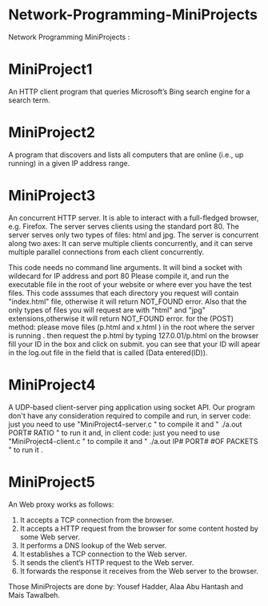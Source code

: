 # Network-Programming-MiniProjects
Network Programming MiniProjects : 

# MiniProject1
An HTTP client program that queries Microsoft’s Bing search engine for a search term.

# MiniProject2
A program that discovers and lists all computers that are online (i.e., up running) in a given IP address range.

# MiniProject3
An concurrent HTTP server. It is able to interact with a full-fledged browser, e.g. Firefox. The server serves clients using the standard port 80. The server serves only two types of files: html and jpg. The server is concurrent along two axes: It can serve multiple clients concurrently, and it can serve multiple parallel connections from each client concurrently.

This code needs no command line arguments.
It will bind a socket with wildecard for IP address and port 80
Please compile it, and run the executable file in the root of your website or where ever you have the test files.
This code asssumes that each directory you request will contain "index.html" file, otherwise it will return NOT_FOUND error.
Also that the only types of files you will request are with "html" and "jpg" extensions,otherwise it will return NOT_FOUND error.
for the (POST) method: please move files (p.html and x.html ) in the root where the server is running . 
then request the p.html by typing 127.0.01/p.html on the browser
fill your ID in the box and click on submit.
you can see that your ID will apear in the log.out file in the field that is called (Data entered(ID)).

# MiniProject4
A UDP-based client-server ping application using socket API.
Our program don't have any consideration required to compile and run, in server code: just you need to use "MiniProject4-server.c " to compile it and " ./a.out  PORT# RATIO " to run it and, in client code: just you need to use "MiniProject4-client.c " to compile it and " ./a.out  IP# PORT# #OF PACKETS " to run it .

# MiniProject5
An Web proxy works as follows:
1. It accepts a TCP connection from the browser.
2. It accepts a HTTP request from the browser for some content hosted by some Web server.
3. It performs a DNS lookup of the Web server.
4. It establishes a TCP connection to the Web server.
5. It sends the client’s HTTP request to the Web server.
6. It forwards the response it receives from the Web server to the browser.

Those MiniProjects are done by: Yousef Hadder, Alaa Abu Hantash and Mais Tawalbeh.
